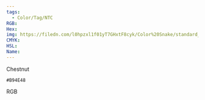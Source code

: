 ```yaml
---
tags:
  - Color/Tag/NTC
RGB:
Hex:
img: https://filedn.com/l0hpzxl1f01yT7GHxtF8cyk/Color%20Snake/standard_csv_to_svg/B94E48.svg
CMYK:
HSL:
Name:
---
```

Chestnut
```palette
#B94E48
```
RGB
